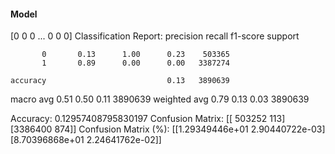 #### Model
[0 0 0 ... 0 0 0]
Classification Report:
              precision    recall  f1-score   support

           0       0.13      1.00      0.23    503365
           1       0.89      0.00      0.00   3387274

    accuracy                           0.13   3890639
   macro avg       0.51      0.50      0.11   3890639
weighted avg       0.79      0.13      0.03   3890639

Accuracy: 0.12957408795830197
Confusion Matrix:
[[ 503252     113]
 [3386400     874]]
Confusion Matrix (%):
[[1.29349446e+01 2.90440722e-03]
 [8.70396868e+01 2.24641762e-02]]
